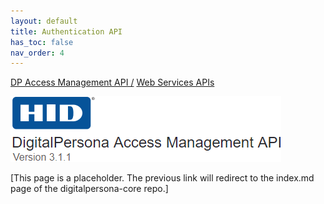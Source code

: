 ```yaml
---
layout: default
title: Authentication API
has_toc: false
nav_order: 4
---
```


[DP Access Management API /](https://lenhodgeman.github.io/DP-Access-Management-API/) [Web Services APIs](https://lenhodgeman.github.io/DP-Access-Management-API/docs/web-services-apis.html)  

![](assets/HID-logo.png)  

[This page is a placeholder. The previous link will redirect to the index.md page of the digitalpersona-core repo.]
